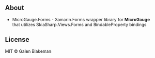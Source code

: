 ## About
* MicroGauge.Forms - Xamarin.Forms wrapper library for **MicroGauge** that utilizes SkiaSharp.Views.Forms and BindableProperty bindings

## License
MIT © Galen Blakeman
